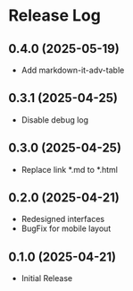 
# Release Log

## 0.4.0 (2025-05-19)

- Add markdown-it-adv-table

## 0.3.1 (2025-04-25)

- Disable debug log

## 0.3.0 (2025-04-25)

- Replace link *.md to *.html

## 0.2.0 (2025-04-21)

- Redesigned interfaces
- BugFix for mobile layout

## 0.1.0 (2025-04-21)

- Initial Release